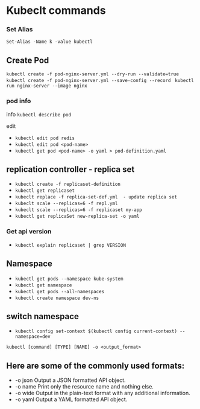 # Kubeclt commands

### Set Alias

`
Set-Alias -Name k -value kubectl
`

## Create Pod

`kubectl create -f pod-nginx-server.yml --dry-run --validate=true `
`kubectl create -f pod-nginx-server.yml --save-config --record `
`kubectl run nginx-server --image nginx`


### pod info 
info `kubectl describe pod  `

edit 
- `kubectl edit pod redis`
- `kubectl edit pod <pod-name>`
- `kubectl get pod <pod-name> -o yaml > pod-definition.yaml`

## replication controller - replica set
- `kubectl create -f replicaset-definition`
- `kubectl get replicaset`
- `kubeclt replace -f replica-set-def.yml  - update replica set`
- `kubeclt scale --replicas=6 -f repl.yml`
- `kubeclt scale --replicas=6 -f replicaset my-app`
- `kubectl get replicaSet new-replica-set -o yaml`

### Get api version 
- `kubectl explain replicaset | grep VERSION `


## Namespace
- `kubectl get pods --namespace kube-system`
- `kubectl get namespace`
- `kubectl get pods --all-namespaces`
- `kubectl create namespace dev-ns`
## switch namespace
- `kubectl config set-context $(kubectl config current-context) --namespace=dev`

`
kubectl [command] [TYPE] [NAME] -o <output_format>
`

## Here are some of the commonly used formats:
- -o json Output a JSON formatted API object.
- -o name Print only the resource name and nothing else.
- -o wide Output in the plain-text format with any additional information.
- -o yaml Output a YAML formatted API object.
